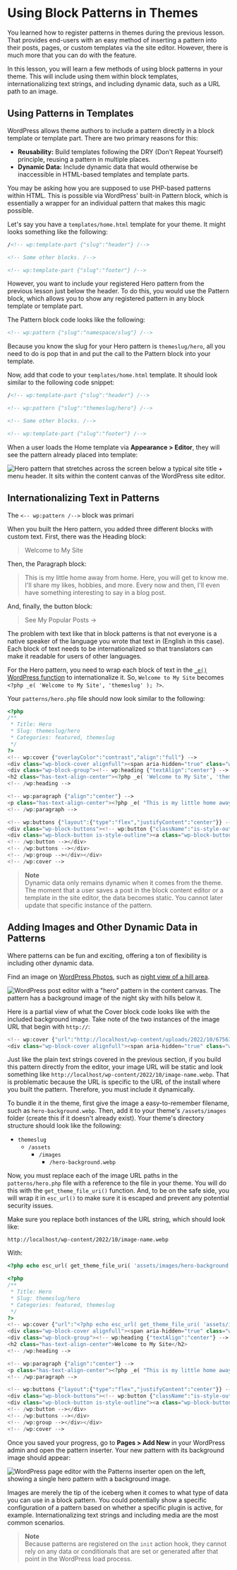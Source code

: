 # Using Block Patterns in Themes

You learned how to register patterns in themes during the previous lesson.  That provides end-users with an easy method of inserting a pattern into their posts, pages, or custom templates via the site editor.  However, there is much more that you can do with the feature.

In this lesson, you will learn a few methods of using block patterns in your theme.  This will include using them within block templates, internationalizing text strings, and including dynamic data, such as a URL path to an image. 

## Using Patterns in Templates

WordPress allows theme authors to include a pattern directly in a block template or template part.  There are two primary reasons for this:

- **Reusability:** Build templates following the DRY (Don't Repeat Yourself) principle, reusing a pattern in multiple places.
- **Dynamic Data:** Include dynamic data that would otherwise be inaccessible in HTML-based templates and template parts.

You may be asking how you are supposed to use PHP-based patterns within HTML.  This is possible via WordPress' built-in Pattern block, which is essentially a wrapper for an individual pattern that makes this magic possible.

Let's say you have a `templates/home.html` template for your theme.  It might looks something like the following:

```html
/<!-- wp:template-part {"slug":"header"} /-->

<!-- Some other blocks. /-->

<!-- wp:template-part {"slug":"footer"} /-->
```

However, you want to include your registered Hero pattern from the previous lesson just below the header.  To do this, you would use the Pattern block, which allows you to show any registered pattern in any block template or template part.

The Pattern block code looks like the following:

```html
<!-- wp:pattern {"slug":"namespace/slug"} /-->
```

Because you know the slug for your Hero pattern is `themeslug/hero`, all you need to do is pop that in and put the call to the Pattern block into your template.

Now, add that code to your `templates/home.html` template.  It should look similar to the following code snippet:

```html
/<!-- wp:template-part {"slug":"header"} /-->

<!-- wp:pattern {"slug":"themeslug/hero"} /-->

<!-- Some other blocks. /-->

<!-- wp:template-part {"slug":"footer"} /-->
```

When a user loads the Home template via **Appearance > Editor**, they will see the pattern already placed into template:

![Hero pattern that stretches across the screen below a typical site title + menu header. It sits within the content canvas of the WordPress site editor.](/images/module-06/lesson-03/pattern-home-template-editor.jpg)

## Internationalizing Text in Patterns

The `<-- wp:pattern /-->` block was primari

When you built the Hero pattern, you added three different blocks with custom text.  First, there was the Heading block:

> Welcome to My Site

Then, the Paragraph block:

> This is my little home away from home. Here, you will get to know me.  I'll share my likes, hobbies, and more.  Every now and then, I'll even have something interesting to say in a blog post.

And, finally, the button block:

> See My Popular Posts →

The problem with text like that in block patterns is that not everyone is a native speaker of the language you wrote that text in (English in this case).  Each block of text needs to be internationalized so that translators can make it readable for users of other languages.

For the Hero pattern, you need to wrap each block of text in the [`_e()` WordPress function](https://developer.wordpress.org/reference/functions/_e/) to internationalize it.  So, `Welcome to My Site` becomes `<?php _e( 'Welcome to My Site', 'themeslug' ); ?>`.

Your `patterns/hero.php` file should now look similar to the following:

```php
<?php
/**
 * Title: Hero
 * Slug: themeslug/hero
 * Categories: featured, themeslug
 */
?>
<!-- wp:cover {"overlayColor":"contrast","align":"full"} -->
<div class="wp-block-cover alignfull"><span aria-hidden="true" class="wp-block-cover__background has-contrast-background-color has-background-dim-100 has-background-dim"></span><div class="wp-block-cover__inner-container"><!-- wp:group {"style":{"spacing":{"blockGap":"2.5rem"}},"layout":{"type":"constrained","wideSize":"%","contentSize":"75%"}} -->
<div class="wp-block-group"><!-- wp:heading {"textAlign":"center"} -->
<h2 class="has-text-align-center"><?php _e( 'Welcome to My Site', 'themeslug' ); ?></h2>
<!-- /wp:heading -->

<!-- wp:paragraph {"align":"center"} -->
<p class="has-text-align-center"><?php _e( "This is my little home away from home. Here, you will get to know me.  I'll share my likes, hobbies, and more.  Every now and then, I'll even have something interesting to say in a blog post.", 'themeslug' ); ?></p>
<!-- /wp:paragraph -->

<!-- wp:buttons {"layout":{"type":"flex","justifyContent":"center"}} -->
<div class="wp-block-buttons"><!-- wp:button {"className":"is-style-outline"} -->
<div class="wp-block-button is-style-outline"><a class="wp-block-button__link wp-element-button"><?php _e( 'See My Popular Posts →', 'themeslug' ); ?></a></div>
<!-- /wp:button --></div>
<!-- /wp:buttons --></div>
<!-- /wp:group --></div></div>
<!-- /wp:cover -->
```


> **Note**\
> Dynamic data only remains dynamic when it comes from the theme.  The moment that a user saves a post in the block content editor or a template in the site editor, the data becomes static.  You cannot later update that specific instance of the pattern.

## Adding Images and Other Dynamic Data in Patterns

Where patterns can be fun and exciting, offering a ton of flexibility is including other dynamic data.

Find an image on [WordPress Photos](https://wordpress.org/photos/), such as [night view of a hill area](https://wordpress.org/photos/photo/67563182d4/).

![WordPress post editor with a "hero" pattern in the content canvas. The pattern has a background image of the night sky with hills below it.](/images/module-06/lesson-03/hero-pattern-with-background.jpg)

Here is a partial view of what the Cover block code looks like with the included background image.  Take note of the two instances of the image URL that begin with `http://`:

```php
<!-- wp:cover {"url":"http://localhost/wp-content/uploads/2022/10/67563182d40242c84.99466282-2048x1152-jpg.webp","id":3424,"dimRatio":50,"overlayColor":"contrast","align":"full"} -->
<div class="wp-block-cover alignfull"><span aria-hidden="true" class="wp-block-cover__background has-contrast-background-color has-background-dim"></span><img class="wp-block-cover__image-background wp-image-3424" alt="" src="http://localhost/wp/wp-content/uploads/2022/10/67563182d40242c84.99466282-2048x1152-jpg.webp" data-object-fit="cover"/>
```

Just like the plain text strings covered in the previous section, if you build this pattern directly from the editor, your image URL will be static and look something like `http://localhost/wp-content/2022/10/image-name.webp`.  That is problematic because the URL is specific to the URL of the install where you built the pattern.  Therefore, you must include it dynamically.

To bundle it in the theme, first give the image a easy-to-remember filename, such as `hero-background.webp`.  Then, add it to your theme's `/assets/images` folder (create this if it doesn't already exist).  Your theme's directory structure should look like the following:

- `themeslug`
	- `/assets`
		- `/images`
			- `/hero-background.webp`

Now, you must replace each of the image URL paths in the `patterns/hero.php` file with a reference to the file in your theme.  You will do this with the `get_theme_file_uri()` function.  And, to be on the safe side, you will wrap it in `esc_url()` to make sure it is escaped and prevent any potential security issues.

Make sure you replace both instances of the URL string, which should look like:

```
http://localhost/wp-content/2022/10/image-name.webp
```

With:

```php
<?php echo esc_url( get_theme_file_uri( 'assets/images/hero-background.webp' ) ); ?>
```


```php
<?php
/**
 * Title: Hero
 * Slug: themeslug/hero
 * Categories: featured, themeslug
 */
?>
<!-- wp:cover {"url":"<?php echo esc_url( get_theme_file_uri( 'assets/images/hero-background.webp' ) ); ?>","id":3424,"dimRatio":50,"overlayColor":"contrast","align":"full"} -->
<div class="wp-block-cover alignfull"><span aria-hidden="true" class="wp-block-cover__background has-contrast-background-color has-background-dim"></span><img class="wp-block-cover__image-background wp-image-3424" alt="" src="<?php echo esc_url( get_theme_file_uri( 'assets/images/hero-background.webp' ) ); ?>" data-object-fit="cover"/><div class="wp-block-cover__inner-container"><!-- wp:group {"style":{"spacing":{"blockGap":"2.5rem"}},"layout":{"type":"constrained","wideSize":"%","contentSize":"75%","justifyContent":"center"}} -->
<div class="wp-block-group"><!-- wp:heading {"textAlign":"center"} -->
<h2 class="has-text-align-center">Welcome to My Site</h2>
<!-- /wp:heading -->

<!-- wp:paragraph {"align":"center"} -->
<p class="has-text-align-center"><?php _e( "This is my little home away from home. Here, you will get to know me.  I'll share my likes, hobbies, and more.  Every now and then, I'll even have something interesting to say in a blog post.", 'themeslug' ); ?></p>
<!-- /wp:paragraph -->

<!-- wp:buttons {"layout":{"type":"flex","justifyContent":"center"}} -->
<div class="wp-block-buttons"><!-- wp:button {"className":"is-style-outline"} -->
<div class="wp-block-button is-style-outline"><a class="wp-block-button__link wp-element-button"><?php _e( 'See My Popular Posts →', 'themeslug' ); ?></a></div>
<!-- /wp:button --></div>
<!-- /wp:buttons --></div>
<!-- /wp:group --></div></div>
<!-- /wp:cover -->
```

Once you saved your progress, go to **Pages > Add New** in your WordPress admin and open the pattern inserter.  Your new pattern with its background image should appear:

![WordPress page editor with the Patterns inserter open on the left, showing a single hero pattern with a background image.](/images/module-06/lesson-03/hero-with-background-inserter.jpg)

Images are merely the tip of the iceberg when it comes to what type of data you can use in a block pattern.  You could potentially show a specific configuration of a pattern based on whether a specific plugin is active, for example.  Internationalizing text strings and including media are the most common scenarios.

> **Note**\
> Because patterns are registered on the `init` action hook, they cannot rely on any data or conditionals that are set or generated after that point in the WordPress load process.
